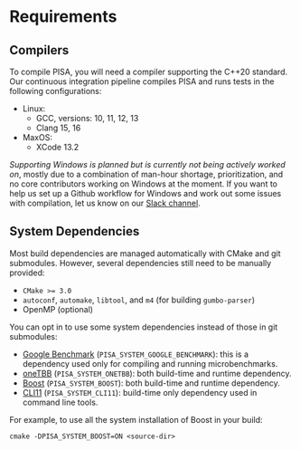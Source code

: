 # Requirements

## Compilers

To compile PISA, you will need a compiler supporting the C++20 standard.
Our continuous integration pipeline compiles PISA and runs tests in the
following configurations:
- Linux:
    - GCC, versions: 10, 11, 12, 13
    - Clang 15, 16
- MaxOS:
    - XCode 13.2

_Supporting Windows is planned but is currently not being actively
worked on_, mostly due to a combination of man-hour shortage,
prioritization, and no core contributors working on Windows at the
moment. If you want to help us set up a Github workflow for Windows and
work out some issues with compilation, let us know on our [Slack
channel](https://join.slack.com/t/pisa-engine/shared_invite/zt-dbxrm1mf-RtQMZTqxxlhOJsv3GHUErw).

## System Dependencies

Most build dependencies are managed automatically with CMake and git submodules.
However, several dependencies still need to be manually provided:

- `CMake >= 3.0`
- `autoconf`,  `automake`, `libtool`, and `m4` (for building `gumbo-parser`)
- OpenMP (optional)

You can opt in to use some system dependencies instead of those in git
submodules:
* [Google Benchmark](https://github.com/google/benchmark)
  (`PISA_SYSTEM_GOOGLE_BENCHMARK`): this is a dependency used only for
  compiling and running microbenchmarks.
* [oneTBB](https://github.com/oneapi-src/oneTBB) (`PISA_SYSTEM_ONETBB`):
  both build-time and runtime dependency.
* [Boost](https://www.boost.org/) (`PISA_SYSTEM_BOOST`): both build-time
  and runtime dependency.
* [CLI11](https://github.com/CLIUtils/CLI11) (`PISA_SYSTEM_CLI11`):
  build-time only dependency used in command line tools.

For example, to use all the system installation of Boost in your build:

```
cmake -DPISA_SYSTEM_BOOST=ON <source-dir>
```
